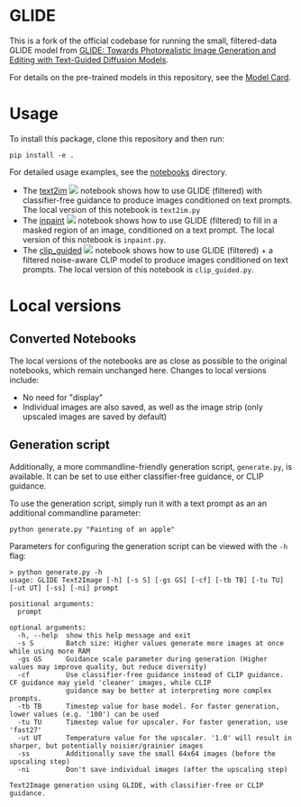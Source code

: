 # GLIDE

This is a fork of the official codebase for running the small, filtered-data GLIDE model from [GLIDE: Towards Photorealistic Image Generation and Editing with Text-Guided Diffusion Models](https://arxiv.org/abs/2112.10741).

For details on the pre-trained models in this repository, see the [Model Card](model-card.md).

# Usage

To install this package, clone this repository and then run:

```
pip install -e .
```

For detailed usage examples, see the [notebooks](notebooks) directory.

 * The [text2im](notebooks/text2im.ipynb) [![][colab]][colab-text2im] notebook shows how to use GLIDE (filtered) with classifier-free guidance to produce images conditioned on text prompts. The local version of this notebook is ``text2im.py``
 * The [inpaint](notebooks/inpaint.ipynb) [![][colab]][colab-inpaint] notebook shows how to use GLIDE (filtered) to fill in a masked region of an image, conditioned on a text prompt. The local version of this notebook is ``inpaint.py``.
 * The [clip_guided](notebooks/clip_guided.ipynb) [![][colab]][colab-guided] notebook shows how to use GLIDE (filtered) + a filtered noise-aware CLIP model to produce images conditioned on text prompts. The local version of this notebook is ``clip_guided.py``.

[colab]: <https://colab.research.google.com/assets/colab-badge.svg>
[colab-text2im]: <https://colab.research.google.com/github/openai/glide-text2im/blob/main/notebooks/text2im.ipynb>
[colab-inpaint]: <https://colab.research.google.com/github/openai/glide-text2im/blob/main/notebooks/inpaint.ipynb>
[colab-guided]: <https://colab.research.google.com/github/openai/glide-text2im/blob/main/notebooks/clip_guided.ipynb>

# Local versions

## Converted Notebooks

The local versions of the notebooks are as close as possible to the original notebooks, which remain unchanged here. Changes to local versions include:

 * No need for "display"
 * Individual images are also saved, as well as the image strip (only upscaled images are saved by default)

## Generation script

Additionally, a more commandline-friendly generation script, ``generate.py``, is available. It can be set to use either classifier-free guidance, or CLIP guidance.

To use the generation script, simply run it with a text prompt as an an additional commandline parameter:
```
python generate.py "Painting of an apple"
```

Parameters for configuring the generation script can be viewed with the `-h` flag:
```
> python generate.py -h
usage: GLIDE Text2Image [-h] [-s S] [-gs GS] [-cf] [-tb TB] [-tu TU] [-ut UT] [-ss] [-ni] prompt

positional arguments:
  prompt

optional arguments:
  -h, --help  show this help message and exit
  -s S        Batch size: Higher values generate more images at once while using more RAM
  -gs GS      Guidance scale parameter during generation (Higher values may improve quality, but reduce diversity)
  -cf         Use classifier-free guidance instead of CLIP guidance. CF guidance may yield 'cleaner' images, while CLIP
              guidance may be better at interpreting more complex prompts.
  -tb TB      Timestep value for base model. For faster generation, lower values (e.g. '100') can be used
  -tu TU      Timestep value for upscaler. For faster generation, use 'fast27'
  -ut UT      Temperature value for the upscaler. '1.0' will result in sharper, but potentially noisier/grainier images
  -ss         Additionally save the small 64x64 images (before the upscaling step)
  -ni         Don't save individual images (after the upscaling step)

Text2Image generation using GLIDE, with classifier-free or CLIP guidance.
```